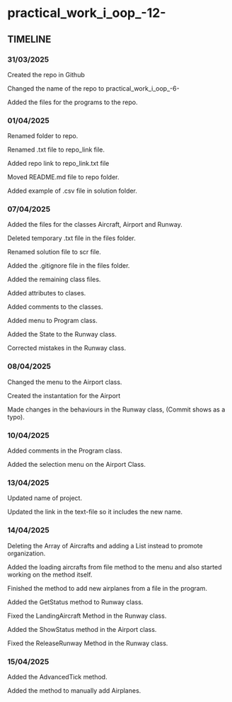 # practical_work_i_oop_-12-

## TIMELINE ##

### 31/03/2025 ###

Created the repo in Github 

Changed the name of the repo to practical_work_i_oop_-6-

Added the files for the programs to the repo.

### 01/04/2025 ###

Renamed folder to repo. 

Renamed .txt file to repo_link file. 

Added repo link to repo_link.txt file 

Moved README.md file to repo folder. 

Added example of .csv file in solution folder.

### 07/04/2025 ### 

Added the files for the classes Aircraft, Airport and Runway. 

Deleted temporary .txt file in the files folder.

Renamed solution file to scr file.

Added the .gitignore file in the files folder.

Added the remaining class files.

Added attributes to clases.

Added comments to the classes.

Added menu to Program class.

Added the State to the Runway class.

Corrected mistakes in the Runway class. 

### 08/04/2025 ### 

Changed the menu to the Airport class. 

Created the instantation for the Airport 

Made changes in the behaviours in the Runway class, (Commit shows as a typo). 

### 10/04/2025 ### 

Added comments in the Program class. 

Added the selection menu on the Airport Class.

### 13/04/2025 ### 

Updated name of project. 

Updated the link in the text-file so it includes the new name. 

### 14/04/2025 ### 

Deleting the Array of Aircrafts and adding a List instead to promote organization. 

Added the loading aircrafts from file method to the menu and also started working on the method itself. 

Finished the method to add new airplanes from a file in the program. 

Added the GetStatus method to Runway class. 

Fixed the LandingAircraft Method in the Runway class. 

Added the ShowStatus method in the Airport class. 

Fixed the ReleaseRunway Method in the Runway class. 

### 15/04/2025 ### 

Added the AdvancedTick method.

Added the method to manually add Airplanes. 



